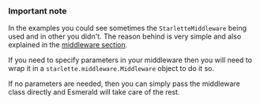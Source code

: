 ### Important note

In the examples you could see sometimes the `StarletteMiddleware` being used and in other you didn't. The reason behind
is very simple and also explained in the [middleware section](../../middleware/middleware.md#important).

If you need to specify parameters in your middleware then you will need to wrap it in a `starlette.middleware.Middleware`
object to do it so.

If no parameters are needed, then you can simply pass the middleware class directly and Esmerald will take care of the
rest.
